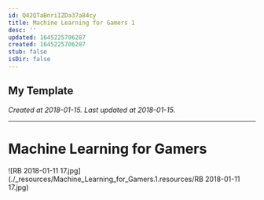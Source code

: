 ```yaml
---
id: Q42QTaBnriIZDa37a84cy
title: Machine Learning for Gamers 1
desc: ''
updated: 1645225706287
created: 1645225706287
stub: false
isDir: false
---
```

My Template
---

_Created at 2018-01-15._
_Last updated at 2018-01-15._




---

# Machine Learning for Gamers


![RB 2018-01-11 17.jpg](./_resources/Machine_Learning_for_Gamers.1.resources/RB 2018-01-11 17.jpg)

